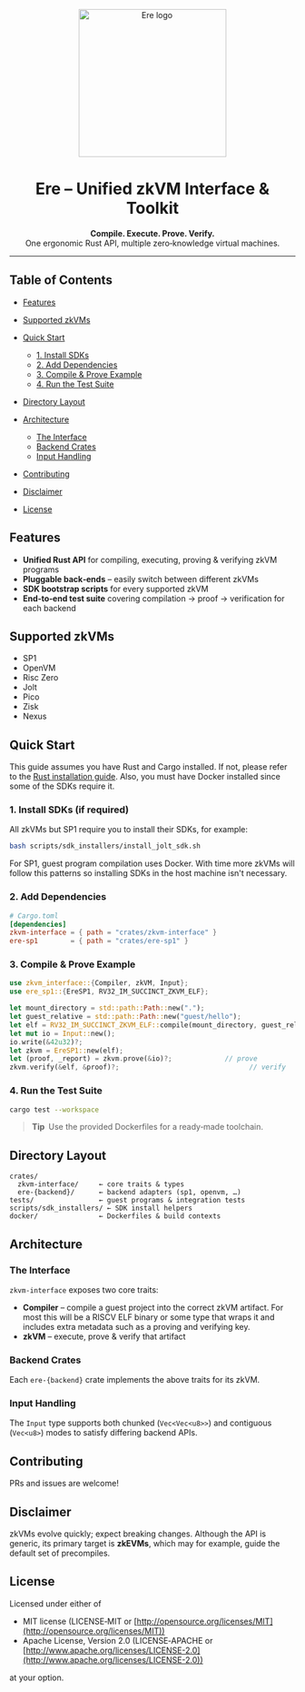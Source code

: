 <p align="center">
  <img src="assets/logo-blue-white.svg" alt="Ere logo" width="260"/>
</p>

<h1 align="center">Ere – Unified zkVM Interface & Toolkit</h1>

<p align="center">
  <b>Compile. Execute. Prove. Verify.</b><br/>
  One ergonomic Rust API, multiple zero‑knowledge virtual machines.
</p>

---

## Table of Contents

* [Features](#features)
* [Supported zkVMs](#supported-zkvms)
* [Quick Start](#quick-start)

  * [1. Install SDKs](#1-install-sdks)
  * [2. Add Dependencies](#2-add-dependencies)
  * [3. Compile & Prove Example](#3-compile--prove-example)
  * [4. Run the Test Suite](#4-run-the-test-suite)
* [Directory Layout](#directory-layout)
* [Architecture](#architecture)

  * [The Interface](#the-interface)
  * [Backend Crates](#backend-crates)
  * [Input Handling](#input-handling)
* [Contributing](#contributing)
* [Disclaimer](#disclaimer)
* [License](#license)

## Features

* **Unified Rust API** for compiling, executing, proving & verifying zkVM programs
* **Pluggable back‑ends** – easily switch between different zkVMs
* **SDK bootstrap scripts** for every supported zkVM
* **End‑to‑end test suite** covering compilation → proof → verification for each backend

## Supported zkVMs

- SP1
- OpenVM
- Risc Zero
- Jolt
- Pico
- Zisk
- Nexus

## Quick Start

This guide assumes you have Rust and Cargo installed. If not, please refer to the [Rust installation guide](https://www.rust-lang.org/tools/install).
Also, you must have Docker installed since some of the SDKs require it.

### 1. Install SDKs (if required)

All zkVMs but SP1 require you to install their SDKs, for example:
```bash
bash scripts/sdk_installers/install_jolt_sdk.sh
```

For SP1, guest program compilation uses Docker. With time more zkVMs will follow this patterns so installing SDKs
in the host machine isn't necessary.

### 2. Add Dependencies

```toml
# Cargo.toml
[dependencies]
zkvm-interface = { path = "crates/zkvm-interface" }
ere-sp1        = { path = "crates/ere-sp1" }
```

### 3. Compile & Prove Example

```rust
use zkvm_interface::{Compiler, zkVM, Input};
use ere_sp1::{EreSP1, RV32_IM_SUCCINCT_ZKVM_ELF};

let mount_directory = std::path::Path::new(".");
let guest_relative = std::path::Path::new("guest/hello");
let elf = RV32_IM_SUCCINCT_ZKVM_ELF::compile(mount_directory, guest_relative)?; // compile
let mut io = Input::new();
io.write(&42u32)?;
let zkvm = EreSP1::new(elf);
let (proof, _report) = zkvm.prove(&io)?;             // prove
zkvm.verify(&elf, &proof)?;                                // verify
```

### 4. Run the Test Suite

```bash
cargo test --workspace
```

> **Tip** Use the provided Dockerfiles for a ready‑made toolchain.

## Directory Layout

```
crates/
  zkvm-interface/     ← core traits & types
  ere-{backend}/      ← backend adapters (sp1, openvm, …)
tests/                ← guest programs & integration tests
scripts/sdk_installers/ ← SDK install helpers
docker/               ← Dockerfiles & build contexts
```

## Architecture

### The Interface

`zkvm-interface` exposes two core traits:

* **Compiler** – compile a guest project into the correct zkVM artifact. For most this will be a RISCV ELF binary or some type that wraps it and includes extra metadata such as a proving and verifying key.
* **zkVM** – execute, prove & verify that artifact

### Backend Crates

Each `ere-{backend}` crate implements the above traits for its zkVM.

### Input Handling

The `Input` type supports both chunked (`Vec<Vec<u8>>`) and contiguous (`Vec<u8>`) modes to satisfy differing backend APIs.

## Contributing

PRs and issues are welcome!

## Disclaimer

zkVMs evolve quickly; expect breaking changes. Although the API is generic, its primary target is **zkEVMs**, which may for example, guide the default set of precompiles.

## License

Licensed under either of

* MIT license (LICENSE‑MIT or [http://opensource.org/licenses/MIT](http://opensource.org/licenses/MIT))
* Apache License, Version 2.0 (LICENSE‑APACHE or [http://www.apache.org/licenses/LICENSE-2.0](http://www.apache.org/licenses/LICENSE-2.0))

at your option.
